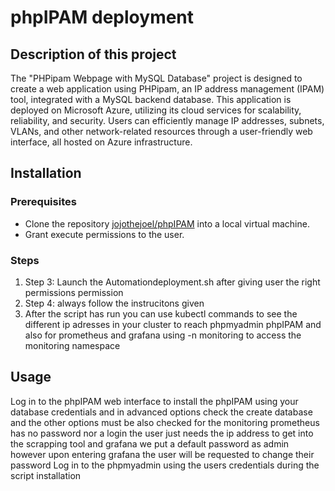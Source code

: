 # phpIPAM deployment #
 
## Description of this project ##
The "PHPipam Webpage with MySQL Database" project is designed to create a web application using PHPipam, an IP address management (IPAM) tool, integrated with a MySQL backend database. This application is deployed on Microsoft Azure, utilizing its cloud services for scalability, reliability, and security. Users can efficiently manage IP addresses, subnets, VLANs, and other network-related resources through a user-friendly web interface, all hosted on Azure infrastructure.

## Installation ##
### Prerequisites ###
- Clone the repository [jojothejoel/phpIPAM](https://github.com/jojothejoel/phpIPAM) into a local virtual machine.
- Grant execute permissions to the user.


### Steps ###
1. Step 3: Launch the Automationdeployment.sh after  giving user the right permissions permission
2. Step 4: always follow the instrucitons given
3. After the script has run you can use kubectl commands to see the different ip adresses in your cluster to reach phpmyadmin phpIPAM and also for prometheus and grafana using -n monitoring to access the monitoring namespace 

## Usage ##
Log in to the phpIPAM web interface to install the phpIPAM using your database credentials and in advanced options check the create database and the other options must be also checked 
for the monitoring prometheus has no password nor a login the user just needs the ip address to get into the scrapping tool and grafana we put a default password as admin however upon entering grafana the user will be requested to change their password 
Log in to the phpmyadmin using the users credentials during the script installation
